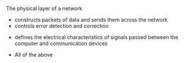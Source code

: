 The physical layer of a network
*	constructs packets of data and sends them across the network
*	controls error detection and correction
+ defines the electrical characteristics of signals passed between the computer and communication devices
* All of the above

